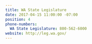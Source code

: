 ```yaml
---
title: WA State Legislature
date: 2017-04-15 11:00:00 -07:00
position: 4
phone-numbers:
  WA State Legislature: 800-562-6000
website: http://leg.wa.gov/
---
```


